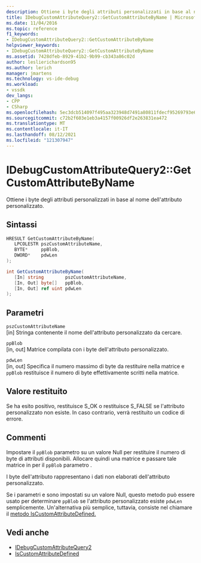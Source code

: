 ```yaml
---
description: Ottiene i byte degli attributi personalizzati in base al nome dell'attributo personalizzato.
title: IDebugCustomAttributeQuery2::GetCustomAttributeByName | Microsoft Docs
ms.date: 11/04/2016
ms.topic: reference
f1_keywords:
- IDebugCustomAttributeQuery2::GetCustomAttributeByName
helpviewer_keywords:
- IDebugCustomAttributeQuery2::GetCustomAttributeByName
ms.assetid: 7428dfeb-8929-41b2-9b99-cb343a86c02d
author: leslierichardson95
ms.author: lerich
manager: jmartens
ms.technology: vs-ide-debug
ms.workload:
- vssdk
dev_langs:
- CPP
- CSharp
ms.openlocfilehash: 5ec3dcb514097f495aa323948d7491a80811fdecf95269793e61f82545f49930
ms.sourcegitcommit: c72b2f603e1eb3a4157f00926df2e263831ea472
ms.translationtype: MT
ms.contentlocale: it-IT
ms.lasthandoff: 08/12/2021
ms.locfileid: "121307947"
---
```

# <a name="idebugcustomattributequery2getcustomattributebyname"></a>IDebugCustomAttributeQuery2::GetCustomAttributeByName
Ottiene i byte degli attributi personalizzati in base al nome dell'attributo personalizzato.

## <a name="syntax"></a>Sintassi

```cpp
HRESULT GetCustomAttributeByName( 
   LPCOLESTR pszCustomAttributeName,
   BYTE*     ppBlob,
   DWORD*    pdwLen
);
```

```csharp
int GetCustomAttributeByName(
   [In] string        pszCustomAttributeName,
   [In, Out] byte[]   ppBlob,
   [In, Out] ref uint pdwLen
);
```

## <a name="parameters"></a>Parametri
`pszCustomAttributeName`\
[in] Stringa contenente il nome dell'attributo personalizzato da cercare.

`ppBlob`\
[in, out] Matrice compilata con i byte dell'attributo personalizzato.

`pdwLen`\
[in, out] Specifica il numero massimo di byte da restituire nella matrice e `ppBlob` restituisce il numero di byte effettivamente scritti nella matrice.

## <a name="return-value"></a>Valore restituito
 Se ha esito positivo, restituisce S_OK o restituisce S_FALSE se l'attributo personalizzato non esiste. In caso contrario, verrà restituito un codice di errore.

## <a name="remarks"></a>Commenti
 Impostare il `ppBlob` parametro su un valore Null per restituire il numero di byte di attributi disponibili. Allocare quindi una matrice e passare tale matrice in per il `ppBlob` parametro .

 I byte dell'attributo rappresentano i dati non elaborati dell'attributo personalizzato.

 Se i parametri e sono impostati su un valore Null, questo metodo può essere usato per determinare `ppBlob` se l'attributo personalizzato esiste `pdwLen` semplicemente. Un'alternativa più semplice, tuttavia, consiste nel chiamare il [metodo IsCustomAttributeDefined.](../../../extensibility/debugger/reference/idebugcustomattributequery2-iscustomattributedefined.md)

## <a name="see-also"></a>Vedi anche
- [IDebugCustomAttributeQuery2](../../../extensibility/debugger/reference/idebugcustomattributequery2.md)
- [IsCustomAttributeDefined](../../../extensibility/debugger/reference/idebugcustomattributequery2-iscustomattributedefined.md)
